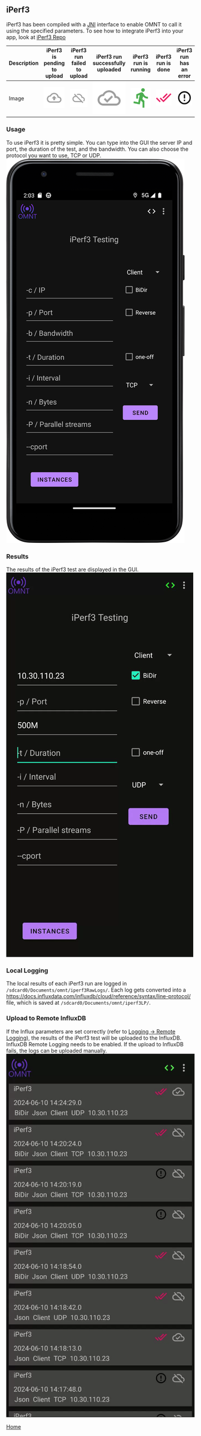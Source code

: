 ## iPerf3
iPerf3 has been compiled with a [JNI](https://developer.android.com/training/articles/perf-jni) interface to enable OMNT to call it using the specified parameters.
To see how to integrate iPerf3 into your app, look at [iPerf3 Repo](https://github.com/omnt/iperf)

| Description                                                            | iPerf3 is pending to upload                                                   | iPerf3 run failed to upload                                        | iPerf3 run successfully uploaded                                         | iPerf3 run is running                                                   | iPerf3 run is done                                                    | iPerf3 run has an error                                                                              |
|------------------------------------------------------------------------|-------------------------------------------------------------------------------|--------------------------------------------------------------------------|-----------------------------------------------------------------------------|--------------------------------------------------------------------------|----------------------------------------------------------------------|------------------------------------------------------------------------------------------------------|
| Image                                                                  | <div align="center"> <img src="images/pending_upload.png" width="100"> </div> | <div align="center"> <img src="images/upload_fail.png" width="100"> </div> | <div align="center"><img src="images/upload_success.png" width="100"></div> |<div align="center"> <img src="/app/src/main/res/drawable/ic_directions_run.png" width="100"> </div>|<div align="center"> <img src="/app/src/main/res/drawable/ic_done_all.png" width="100"> </div>| <div align="center"> <img src="/app/src/main/res/drawable/ic_error_outline.png" width="100"></div>   |


### Usage
To use iPerf3 it is pretty simple. 
You can type into the GUI the server IP and port, the duration of the test, and the bandwidth. 
You can also choose the protocol you want to use, TCP or UDP.
![iPerf3](images/iperf3.png)

### Results
The results of the iPerf3 test are displayed in the GUI.
![iPerf3_results](images/iPerf3_run_view.gif)

### Local Logging
The local results of each iPerf3 run are logged in `/sdcard0/Documents/omnt/iperf3RawLogs/`.
Each log gets converted into a https://docs.influxdata.com/influxdb/cloud/reference/syntax/line-protocol/ file, which is saved at `/sdcard0/Documents/omnt/iperf3LP/`.

### Upload to Remote InfluxDB
If the Influx parameters are set correctly (refer to [Logging -> Remote Logging](settings/logging.md)), the results of the iPerf3 test will be uploaded to the InfluxDB. 
InfluxDB Remote Logging needs to be enabled.
If the upload to InfluxDB fails, the logs can be uploaded manually.
![iPerf3_run_upload.gif](images/iPerf3_run_upload.gif)

[Home](OpenMobileNetworkToolkit.md)